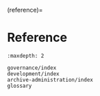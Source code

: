 (reference)=
# Reference

```{toctree}
:maxdepth: 2

governance/index
development/index
archive-administration/index
glossary
```
